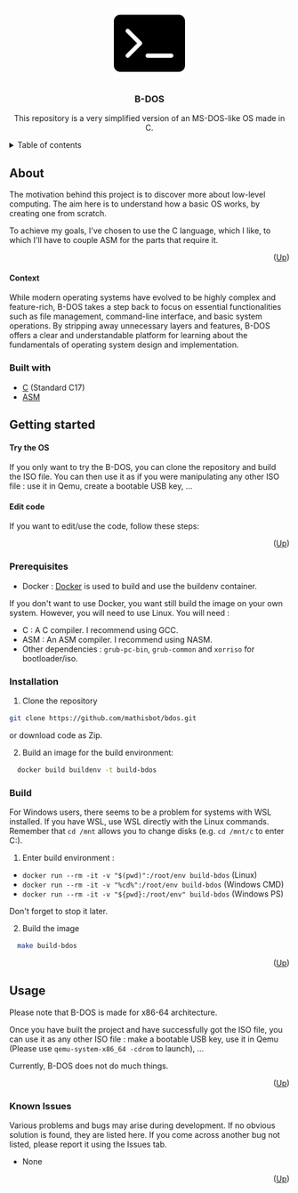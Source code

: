 <a name="readme-top"></a>

<br />
<div align="center">
    <img src="src/images/dos.webp" alt="Logo" width="128" height="128">

  <h3 align="center">B-DOS</h3>

  <p align="center">
    This repository is a very simplified version of an MS-DOS-like OS made in C.
  </p>
</div>

<details>
  <summary>Table of contents</summary>
  <ol>
    <li>
      <a href="#about">About</a>
      <ul>
        <li><a href="#built-with">Built with</a></li>
      </ul>
    </li>
    <li>
      <a href="#getting-started">Getting started</a>
      <ul>
        <li><a href="#prerequisites">Prerequisites</a></li>
        <li><a href="#installation">Installing</a></li>
        <li><a href="#build">Build</a></li>
      </ul>
    </li>
    <li>
      <a href="#usage">Usage</a>
      <ul>
        <li><a href="#known-issues">Known issues</a></li>
      </ul>
    </li>
  </ol>
</details>


## About
<a name="about"></a>

The motivation behind this project is to discover more about low-level computing. The aim here is to understand how a basic OS works, by creating one from scratch.

To achieve my goals, I've chosen to use the C language, which I like, to which I'll have to couple ASM for the parts that require it.

<p align="right">(<a href="#readme-top">Up</a>)</p>

#### Context

While modern operating systems have evolved to be highly complex and feature-rich, B-DOS takes a step back to focus on essential functionalities such as file management, command-line interface, and basic system operations. By stripping away unnecessary layers and features, B-DOS offers a clear and understandable platform for learning about the fundamentals of operating system design and implementation.

### Built with
<a name="built-with"></a>

* [C][c-url] (Standard C17)
* [ASM][asm-url]

## Getting started
<a name="getting-started"></a>

#### Try the OS

If you only want to try the B-DOS, you can clone the repository and build the ISO file. You can then use it as if you were manipulating any other ISO file : use it in Qemu, create a bootable USB key, ...

#### Edit code

If you want to edit/use the code, follow these steps:

<p align="right">(<a href="#readme-top">Up</a>)</p>

### Prerequisites
<a name="prerequisites"></a>

* Docker : [Docker][docker-url] is used to build and use the buildenv container.

If you don't want to use Docker, you want still build the image on your own system. However, you will need to use Linux. You will need :

* C : A C compiler. I recommend using GCC.
* ASM : An ASM compiler. I recommend using NASM.
* Other dependencies : `grub-pc-bin`, `grub-common` and `xorriso` for bootloader/iso.

### Installation
<a name="installation"></a>

1. Clone the repository
  ```sh
  git clone https://github.com/mathisbot/bdos.git
  ```

  or download code as Zip.

2. Build an image for the build environment:
```sh
  docker build buildenv -t build-bdos
```

### Build
<a name="build"></a>

For Windows users, there seems to be a problem for systems with WSL installed. If you have WSL, use WSL directly with the Linux commands. Remember that `cd /mnt` allows you to change disks (e.g. `cd /mnt/c` to enter C:).

1. Enter build environment :
* `docker run --rm -it -v "$(pwd)":/root/env build-bdos` (Linux)
* `docker run --rm -it -v "%cd%":/root/env build-bdos` (Windows CMD)
* `docker run --rm -it -v "${pwd}:/root/env" build-bdos` (Windows PS)

Don't forget to stop it later.

2. Build the image
```sh
  make build-bdos
```

<p align="right">(<a href="#readme-top">Up</a>)</p>

## Usage
<a name="usage"></a>

Please note that B-DOS is made for x86-64 architecture.

Once you have built the project and have successfully got the ISO file, you can use it as any other ISO file : make a bootable USB key, use it in Qemu (Please use `qemu-system-x86_64 -cdrom` to launch), ...

Currently, B-DOS does not do much things.

<p align="right">(<a href="#readme-top">Up</a>)</p>

### Known Issues
<a name="known-issues"></a>

Various problems and bugs may arise during development. If no obvious solution is found, they are listed here. If you come across another bug not listed, please report it using the Issues tab.
- None

<p align="right">(<a href="#readme-top">Up</a>)</p>

[c-url]: https://fr.wikipedia.org/wiki/C_(langage)
[asm-url]: https://en.wikipedia.org/wiki/Assembly_language
[docker-url]: https://www.docker.com